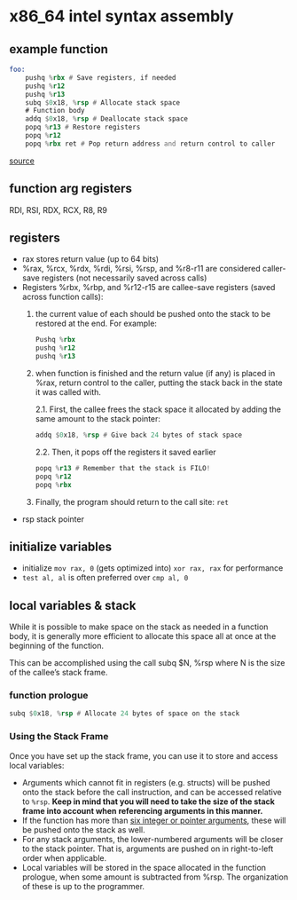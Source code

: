 # x86_64 intel syntax assembly
## example function

```asm
foo:
    pushq %rbx # Save registers, if needed
    pushq %r12
    pushq %r13
    subq $0x18, %rsp # Allocate stack space
    # Function body
    addq $0x18, %rsp # Deallocate stack space
    popq %r13 # Restore registers
    popq %r12
    popq %rbx ret # Pop return address and return control to caller
```
[source](https://cs.brown.edu/courses/cs033/docs/guides/x64_cheatsheet.pdf)
## function arg registers
RDI, RSI, RDX, RCX, R8, R9
## registers
- rax stores return value (up to 64 bits)
- %rax, %rcx, %rdx, %rdi, %rsi, %rsp, and %r8-r11 are considered caller-save registers (not necessarily saved across calls)
- Registers %rbx, %rbp, and %r12-r15 are callee-save registers (saved across function calls):
    1. the current value of each should be pushed onto the stack to be restored at the end. For example: 
        ```asm
        Pushq %rbx
        pushq %r12
        pushq %r13
        ```
    2. when function is finished and the return value (if any) is placed in
%rax, return control to the caller, putting the stack back in the state it was called with. 
        
        2.1. First, the callee frees the stack space it allocated by adding the same amount
        to the stack pointer:
        ```asm
        addq $0x18, %rsp # Give back 24 bytes of stack space
        ```
        2.2. Then, it pops off the registers it saved earlier
        ```asm
        popq %r13 # Remember that the stack is FILO!
        popq %r12
        popq %rbx
        ```
    3. Finally, the program should return to the call site:
`ret`
- rsp stack pointer
## initialize variables
- initialize `mov rax, 0` (gets optimized into) `xor rax, rax` for performance
- `test al, al` is often preferred over `cmp al, 0`
## local variables & stack
While it is possible to
make space on the stack as needed in a function body, it is generally more efficient to allocate
this space all at once at the beginning of the function.

This can be accomplished using the call
subq $N, %rsp where N is the size of the callee’s stack frame.
### function prologue
```asm
subq $0x18, %rsp # Allocate 24 bytes of space on the stack
```

### Using the Stack Frame
Once you have set up the stack frame, you can use it to store and access local variables:
- Arguments which cannot fit in registers (e.g. structs) will be pushed onto the stack before
the call instruction, and can be accessed relative to `%rsp`. **Keep in mind that you will
need to take the size of the stack frame into account when referencing arguments in this
manner.**
- If the function has more than [six integer or pointer arguments](#function-arg-registers), these will be pushed onto
the stack as well.
- For any stack arguments, the lower-numbered arguments will be closer to the stack
pointer. That is, arguments are pushed on in right-to-left order when applicable.
- Local variables will be stored in the space allocated in the function prologue, when some
amount is subtracted from %rsp. The organization of these is up to the programmer.